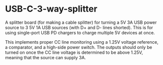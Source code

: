 # USB-C-3-way-splitter
 A splitter board (for making a cable splitter) for turning a 5V 3A USB power source to 3 5V 1A USB sources (with D+ and D- lines shorted). This is for using single-port USB PD chargers to charge multiple 5V devices at once.
 
 This implements proper CC line monitoring using a 1.25V voltage reference, a comparator, and a high-side power switch. The outputs should only be turned on once the CC line voltage is determined to be above 1.25V, meaning that the source can supply 3A. 
